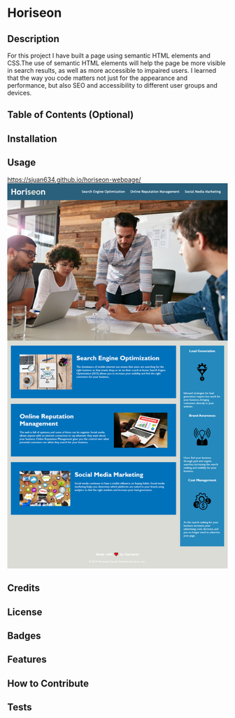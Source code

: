 # Horiseon

## Description

For this project I have built a page using semantic HTML elements and CSS.The use of semantic HTML elements will help the page be more visible in search results, as well as more accessible to impaired users. I learned that the way you code matters not just for the appearance and performance, but also SEO and accessibility to different user groups and devices.

## Table of Contents (Optional)

## Installation

## Usage

https://sjuan634.github.io/horiseon-webpage/
![Horiseon hompage](assets/images/screenshot-homepage.png)

## Credits

## License

## Badges

## Features

## How to Contribute

## Tests